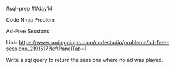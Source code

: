 #sql-prep
##day14

Code Ninja Problem

Ad-Free Sessions

Link:
https://www.codingninjas.com/codestudio/problems/ad-free-sessions_2191517?leftPanelTab=1

Write a sql query to return the sessions where no ad was played.
